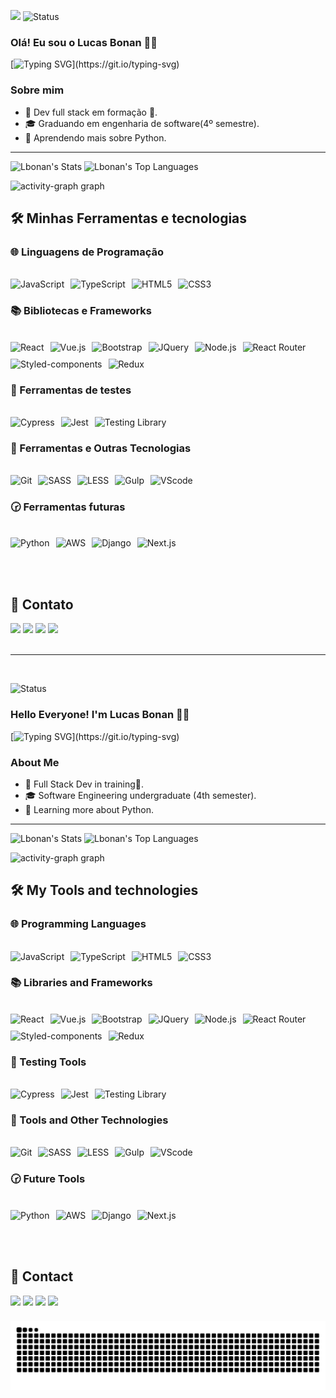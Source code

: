 ![](https://komarev.com/ghpvc/?username=lbonan&color=a29bfe) ![Status](https://img.shields.io/badge/status-estudando-blue)
### Olá! Eu sou o Lucas Bonan 👋🏻
[![Typing SVG](https://readme-typing-svg.herokuapp.com?color=%a29bfe&width=400&lines=+Bem-vindo+ao+Meu+Perfil!)](https://git.io/typing-svg)

### Sobre mim
- 🏫 Dev full stack em formação 🚀.
- 🎓 Graduando em engenharia de software(4º semestre).
- 🌱 Aprendendo mais sobre Python.

<hr>


   ![Lbonan's Stats](https://github-readme-stats.vercel.app/api?username=Lbonan&theme=tokyonight&show_icons=true&hide_border=true&count_private=false)
   ![Lbonan's Top Languages](https://github-readme-stats.vercel.app/api/top-langs/?username=Lbonan&theme=tokyonight&show_icons=true&hide_border=true&layout=compact)
<div align="left">
  <img src="https://github-readme-activity-graph.vercel.app/graph?username=Lbonan&radius=16&theme=tokyo-night&area=true&order=5&hide_border=true&hide_title=false" height="302" alt="activity-graph graph"  />
</div>

###


## 🛠️ Minhas Ferramentas e tecnologias

### 🌐 Linguagens de Programação
<br>
<div style="display: flex; flex-wrap: wrap; gap: 10px;">
  <img align="center" alt="JavaScript" src="https://img.shields.io/badge/JavaScript-F7DF1E?style=for-the-badge&logo=JavaScript&logoColor=white"/>
  <img align="center" alt="TypeScript" src="https://img.shields.io/badge/TypeScript-007ACC?style=for-the-badge&logo=typescript&logoColor=white"/>
  <img align="center" alt="HTML5" src="https://img.shields.io/badge/HTML5-E34F26?style=for-the-badge&logo=html5&logoColor=white"/>
  <img align="center" alt="CSS3" src="https://img.shields.io/badge/CSS3-1572B6?style=for-the-badge&logo=css3&logoColor=white"/>
</div>


### 📚 Bibliotecas e Frameworks
<br>
<div style="display: flex; flex-wrap: wrap; gap: 10px;">
  <img align="center" alt="React" src="https://img.shields.io/badge/React-20232A?style=for-the-badge&logo=react&logoColor=61DAFB"/>
  <img align="center" alt="Vue.js" src="https://img.shields.io/badge/Vue.js-35495E?style=for-the-badge&logo=vue.js&logoColor=4FC08D"/>
  <img align="center" alt="Bootstrap" src="https://img.shields.io/badge/bootstrap-%238511FA.svg?style=for-the-badge&logo=bootstrap&logoColor=white"/> 
  <img align="center" alt="JQuery" src="https://img.shields.io/badge/jquery-%230769AD.svg?style=for-the-badge&logo=jquery&logoColor=white" /> 
  <img align="center" alt="Node.js" src="https://img.shields.io/badge/node.js-6DA55F?style=for-the-badge&logo=node.js&logoColor=white"/> 
  <img align="center" alt="React Router" src="https://img.shields.io/badge/React_Router-CA4245?style=for-the-badge&logo=react-router&logoColor=white"/> 
  <img align="center" alt="Styled-components" src="https://img.shields.io/badge/styled--components-DB7093?style=for-the-badge&logo=styled-components&logoColor=white"/> 
  <img align="center" alt="Redux" src="https://img.shields.io/badge/Redux-593D88?style=for-the-badge&logo=redux&logoColor=white"/>   
</div>

### 🧪 Ferramentas de testes
<br>
<div style="display: flex; flex-wrap: wrap; gap: 10px">
  <img align="center" alt="Cypress" src="https://img.shields.io/badge/-cypress-%23E5E5E5?style=for-the-badge&logo=cypress&logoColor=058a5e"/>  
  <img align="center" alt="Jest" src="https://img.shields.io/badge/-jest-%23C21325?style=for-the-badge&logo=jest&logoColor=white"/>
  <img align="center" alt="Testing Library" src="https://img.shields.io/badge/-TestingLibrary-%23E33332?style=for-the-badge&logo=testing-library&logoColor=white" />
</div>

### 🔧 Ferramentas e Outras Tecnologias
<br>
<div style="display: flex; flex-wrap: wrap; gap: 10px">
  <img align="center" alt="Git" src="https://img.shields.io/badge/git-%23F05033.svg?style=for-the-badge&logo=git&logoColor=white"/>  
  <img align="center" alt="SASS" src="https://img.shields.io/badge/SASS-hotpink.svg?style=for-the-badge&logo=SASS&logoColor=white"/>
  <img align="center" alt="LESS" src="https://img.shields.io/badge/less-2B4C80?style=for-the-badge&logo=less&logoColor=white" />
  <img align="center" alt="Gulp" src="https://img.shields.io/badge/GULP-%23CF4647.svg?style=for-the-badge&logo=gulp&logoColor=white" />
  <img align="center" alt="VScode" src="https://img.shields.io/badge/Visual%20Studio-5C2D91.svg?style=for-the-badge&logo=visual-studio&logoColor=white" />
</div>

### 🕝 Ferramentas futuras
<br>
<div style="display: flex; flex-wrap: wrap; gap: 10px">
  <img align="center" alt="Python" src="https://img.shields.io/badge/python-3670A0?style=for-the-badge&logo=python&logoColor=ffdd54" />
  <img align="center" alt="AWS" src="https://img.shields.io/badge/AWS-%23FF9900.svg?style=for-the-badge&logo=amazon-aws&logoColor=white"/>  
  <img align="center" alt="Django" src="https://img.shields.io/badge/django-%23092E20.svg?style=for-the-badge&logo=django&logoColor=white" />
  <img align="center" alt="Next.js" src="https://img.shields.io/badge/Next-black?style=for-the-badge&logo=next.js&logoColor=white"/>
</div>

<br><br>
## 📱 Contato


<div> 
  <a href="https://www.linkedin.com/in/lucas-fullstack-dev/" target="_blank"><img src="https://img.shields.io/badge/-LinkedIn-%230077B5?style=for-the-badge&logo=linkedin&logoColor=white" target="_blank"></a> 
  <a href="https://www.instagram.com/lucasbonan__/?hl=en" target="_blank"><img src="https://img.shields.io/badge/-Instagram-%23E4405F?style=for-the-badge&logo=instagram&logoColor=white" target="_blank"></a>
  <a href = "mailto:lucasbonan15@gmail.com"><img src="https://img.shields.io/badge/-Gmail-%23333?style=for-the-badge&logo=gmail&logoColor=white" target="_blank"></a>
  <a href="https://wa.me/5522981323288?text=Olá%20Lucas,%20vi%20seu%20perfil%20no%20GitHub%20e%20gostaria%20de%20entrar%20em%20contato"><img src="https://img.shields.io/badge/WhatsApp-25D366?style=for-the-badge&logo=whatsapp&logoColor=white" target="_blank"></a>  
</div>

<br>
<hr>
<br>

![Status](https://img.shields.io/badge/status-studying-blue)
### Hello Everyone! I'm Lucas Bonan 👋🏻
[![Typing SVG](https://readme-typing-svg.herokuapp.com?color=%a29bfe&width=400&lines=+Welcome+to+my+Profile!)](https://git.io/typing-svg)


### About Me
- 🏫 Full Stack Dev in training🚀.
- 🎓 Software Engineering undergraduate (4th semester).
- 🌱 Learning more about Python.
<hr>


   ![Lbonan's Stats](https://github-readme-stats.vercel.app/api?username=Lbonan&theme=tokyonight&show_icons=true&hide_border=true&count_private=false)
   ![Lbonan's Top Languages](https://github-readme-stats.vercel.app/api/top-langs/?username=Lbonan&theme=tokyonight&show_icons=true&hide_border=true&layout=compact)
   <div align="left">
     <img src="https://github-readme-activity-graph.vercel.app/graph?username=Lbonan&radius=16&theme=tokyo-night&area=true&order=5&hide_border=true&hide_title=false" height="302" alt="activity-graph graph"  />
   </div>

###


## 🛠️ My Tools and technologies

### 🌐 Programming Languages
<br>
<div style="display: flex; flex-wrap: wrap; gap: 10px;">
  <img align="center" alt="JavaScript" src="https://img.shields.io/badge/JavaScript-F7DF1E?style=for-the-badge&logo=JavaScript&logoColor=white"/>
  <img align="center" alt="TypeScript" src="https://img.shields.io/badge/TypeScript-007ACC?style=for-the-badge&logo=typescript&logoColor=white"/>
  <img align="center" alt="HTML5" src="https://img.shields.io/badge/HTML5-E34F26?style=for-the-badge&logo=html5&logoColor=white"/>
  <img align="center" alt="CSS3" src="https://img.shields.io/badge/CSS3-1572B6?style=for-the-badge&logo=css3&logoColor=white"/>
</div>


### 📚 Libraries and Frameworks
<br>
<div style="display: flex; flex-wrap: wrap; gap: 10px;">
  <img align="center" alt="React" src="https://img.shields.io/badge/React-20232A?style=for-the-badge&logo=react&logoColor=61DAFB"/>
  <img align="center" alt="Vue.js" src="https://img.shields.io/badge/Vue.js-35495E?style=for-the-badge&logo=vue.js&logoColor=4FC08D"/>
  <img align="center" alt="Bootstrap" src="https://img.shields.io/badge/bootstrap-%238511FA.svg?style=for-the-badge&logo=bootstrap&logoColor=white"/> 
  <img align="center" alt="JQuery" src="https://img.shields.io/badge/jquery-%230769AD.svg?style=for-the-badge&logo=jquery&logoColor=white" /> 
  <img align="center" alt="Node.js" src="https://img.shields.io/badge/node.js-6DA55F?style=for-the-badge&logo=node.js&logoColor=white"/> 
  <img align="center" alt="React Router" src="https://img.shields.io/badge/React_Router-CA4245?style=for-the-badge&logo=react-router&logoColor=white"/> 
  <img align="center" alt="Styled-components" src="https://img.shields.io/badge/styled--components-DB7093?style=for-the-badge&logo=styled-components&logoColor=white"/> 
  <img align="center" alt="Redux" src="https://img.shields.io/badge/Redux-593D88?style=for-the-badge&logo=redux&logoColor=white"/>   
</div>

### 🧪 Testing Tools
<br>
<div style="display: flex; flex-wrap: wrap; gap: 10px">
  <img align="center" alt="Cypress" src="https://img.shields.io/badge/-cypress-%23E5E5E5?style=for-the-badge&logo=cypress&logoColor=058a5e"/>  
  <img align="center" alt="Jest" src="https://img.shields.io/badge/-jest-%23C21325?style=for-the-badge&logo=jest&logoColor=white"/>
  <img align="center" alt="Testing Library" src="https://img.shields.io/badge/-TestingLibrary-%23E33332?style=for-the-badge&logo=testing-library&logoColor=white" />
</div>

### 🔧 Tools and Other Technologies
<br>
<div style="display: flex; flex-wrap: wrap; gap: 10px">
  <img align="center" alt="Git" src="https://img.shields.io/badge/git-%23F05033.svg?style=for-the-badge&logo=git&logoColor=white"/>  
  <img align="center" alt="SASS" src="https://img.shields.io/badge/SASS-hotpink.svg?style=for-the-badge&logo=SASS&logoColor=white"/>
  <img align="center" alt="LESS" src="https://img.shields.io/badge/less-2B4C80?style=for-the-badge&logo=less&logoColor=white" />
  <img align="center" alt="Gulp" src="https://img.shields.io/badge/GULP-%23CF4647.svg?style=for-the-badge&logo=gulp&logoColor=white" />
  <img align="center" alt="VScode" src="https://img.shields.io/badge/Visual%20Studio-5C2D91.svg?style=for-the-badge&logo=visual-studio&logoColor=white" />
</div>

### 🕝 Future Tools
<br>
<div style="display: flex; flex-wrap: wrap; gap: 10px">
  <img align="center" alt="Python" src="https://img.shields.io/badge/python-3670A0?style=for-the-badge&logo=python&logoColor=ffdd54" />
  <img align="center" alt="AWS" src="https://img.shields.io/badge/AWS-%23FF9900.svg?style=for-the-badge&logo=amazon-aws&logoColor=white"/>  
  <img align="center" alt="Django" src="https://img.shields.io/badge/django-%23092E20.svg?style=for-the-badge&logo=django&logoColor=white" />
  <img align="center" alt="Next.js" src="https://img.shields.io/badge/Next-black?style=for-the-badge&logo=next.js&logoColor=white"/>
</div>

<br><br>
## 📱 Contact


<div> 
  <a href="https://www.linkedin.com/in/lucas-fullstack-dev/" target="_blank"><img src="https://img.shields.io/badge/-LinkedIn-%230077B5?style=for-the-badge&logo=linkedin&logoColor=white" target="_blank"></a> 
  <a href="https://www.instagram.com/lucasbonan__/?hl=en" target="_blank"><img src="https://img.shields.io/badge/-Instagram-%23E4405F?style=for-the-badge&logo=instagram&logoColor=white" target="_blank"></a>
  <a href = "mailto:lucasbonan15@gmail.com"><img src="https://img.shields.io/badge/-Gmail-%23333?style=for-the-badge&logo=gmail&logoColor=white" target="_blank"></a>
  <a href="https://wa.me/5522981323288?text=Olá%20Lucas,%20vi%20seu%20perfil%20no%20GitHub%20e%20gostaria%20de%20entrar%20em%20contato"><img src="https://img.shields.io/badge/WhatsApp-25D366?style=for-the-badge&logo=whatsapp&logoColor=white" target="_blank"></a>  
</div>



###

<img src="https://raw.githubusercontent.com/Lbonan/Lbonan/output/snake.svg" alt="Snake animation" />

 

